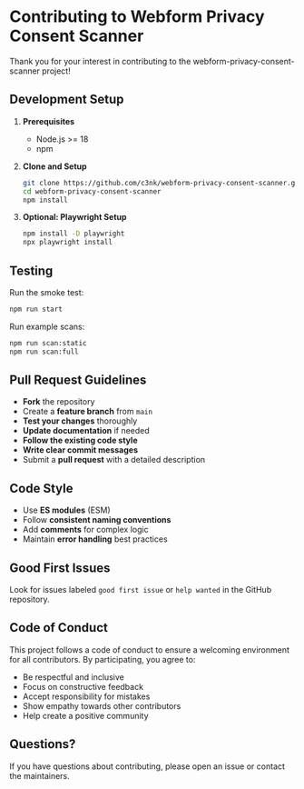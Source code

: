 # Contributing to Webform Privacy Consent Scanner

Thank you for your interest in contributing to the webform-privacy-consent-scanner project!

## Development Setup

1. **Prerequisites**
   - Node.js >= 18
   - npm

2. **Clone and Setup**
   ```bash
   git clone https://github.com/c3nk/webform-privacy-consent-scanner.git
   cd webform-privacy-consent-scanner
   npm install
   ```

3. **Optional: Playwright Setup**
   ```bash
   npm install -D playwright
   npx playwright install
   ```

## Testing

Run the smoke test:
```bash
npm run start
```

Run example scans:
```bash
npm run scan:static
npm run scan:full
```

## Pull Request Guidelines

- **Fork** the repository
- Create a **feature branch** from `main`
- **Test your changes** thoroughly
- **Update documentation** if needed
- **Follow the existing code style**
- **Write clear commit messages**
- Submit a **pull request** with a detailed description

## Code Style

- Use **ES modules** (ESM)
- Follow **consistent naming conventions**
- Add **comments** for complex logic
- Maintain **error handling** best practices

## Good First Issues

Look for issues labeled `good first issue` or `help wanted` in the GitHub repository.

## Code of Conduct

This project follows a code of conduct to ensure a welcoming environment for all contributors. By participating, you agree to:

- Be respectful and inclusive
- Focus on constructive feedback
- Accept responsibility for mistakes
- Show empathy towards other contributors
- Help create a positive community

## Questions?

If you have questions about contributing, please open an issue or contact the maintainers.
